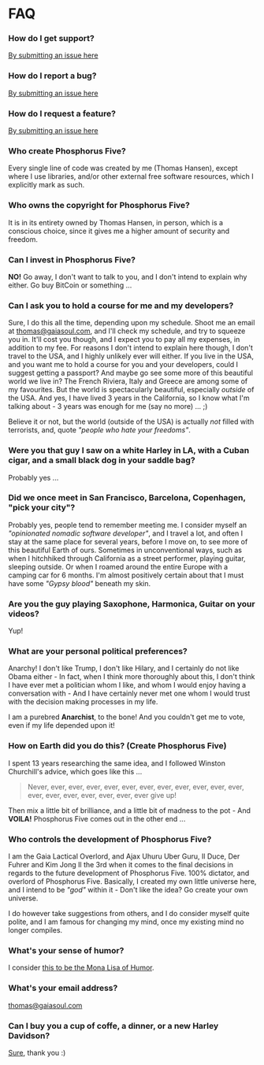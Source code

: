 # FAQ

### How do I get support?

[By submitting an issue here](https://github.com/polterguy/phosphorusfive/issues)

### How do I report a bug?

[By submitting an issue here](https://github.com/polterguy/phosphorusfive/issues)

### How do I request a feature?

[By submitting an issue here](https://github.com/polterguy/phosphorusfive/issues)

### Who create Phosphorus Five?

Every single line of code was created by me (Thomas Hansen), except where I use
libraries, and/or other external free software resources, which I explicitly
mark as such.

### Who owns the copyright for Phosphorus Five?

It is in its entirety owned by Thomas Hansen, in person, which is a conscious choice,
since it gives me a higher amount of security and freedom.

### Can I invest in Phosphorus Five?

__NO!__ Go away, I don't want to talk to you, and I don't intend to explain why either.
Go buy BitCoin or something ...

### Can I ask you to hold a course for me and my developers?

Sure, I do this all the time, depending upon my schedule. Shoot me an email at
thomas@gaiasoul.com, and I'll check my schedule, and try to squeeze you in.
It'll cost you though, and I expect you to pay all my expenses, in addition
to my fee. For reasons I don't intend to explain here though, I don't travel
to the USA, and I highly unlikely ever will either. If you live in the USA, and
you want me to hold a course for you and your developers, could I suggest getting
a passport? And maybe go see some more of this beautiful world we live in? The French
Riviera, Italy and Greece are among some of my favourites. But the world is
spectacularly beautiful, especially _outside_ of the USA. And yes, I have lived
3 years in the California, so I know what I'm talking about - 3 years was enough for
me (say no more) ... ;)

Believe it or not, but the world (outside of the USA) is actually _not_ filled
with terrorists, and, quote _"people who hate your freedoms"_.

### Were you that guy I saw on a white Harley in LA, with a Cuban cigar, and a small black dog in your saddle bag?

Probably yes ...

### Did we once meet in San Francisco, Barcelona, Copenhagen, "pick your city"?

Probably yes, people tend to remember meeting me. I consider myself an _"opinionated nomadic software developer"_,
and I travel a lot, and often I stay at the same place for several years, before I move on,
to see more of this beautiful Earth of ours. Sometimes in unconventional ways, such
as when I hitchhiked through California as a street performer, playing guitar, sleeping outside. Or
when I roamed around the entire Europe with a camping car for 6 months. I'm
almost positively certain about that I must have some _"Gypsy blood"_ beneath my skin.

### Are you the guy playing Saxophone, Harmonica, Guitar on your videos?

Yup!

### What are your personal political preferences?

Anarchy! I don't like Trump, I don't like Hilary, and I certainly do not like
Obama either - In fact, when I think more thoroughly about this, I don't think I have ever
met a politician whom I like, and whom I would enjoy having a conversation with - And
I have certainly never met one whom I would trust with the decision making processes in my
life.

I am a purebred __Anarchist__, to the bone! And you couldn't get me to vote,
even if my life depended upon it!

### How on Earth did you do this? (Create Phosphorus Five)

I spent 13 years researching the same idea, and I followed Winston Churchill's advice,
which goes like this ...

> Never, ever, ever, ever, ever, ever, ever, ever, ever, ever, ever, ever, ever, ever, ever, ever, ever, ever, ever give up!

Then mix a little bit of brilliance, and a little bit of madness to the pot - And __VOILA!__
Phosphorus Five comes out in the other end ...

### Who controls the development of Phosphorus Five?

I am the Gaia Lactical Overlord, and Ajax Uhuru Uber Guru, Il Duce, Der Fuhrer
and Kim Jong Il the 3rd when it comes to the final decisions in regards to the future development
of Phosphorus Five. 100% dictator, and overlord of Phosphorus Five. Basically, I created
my own little universe here, and I intend to be _"god"_ within it - Don't like the idea?
Go create your own universe.

I do however take suggestions from others, and I do consider myself quite polite, and I am
famous for changing my mind, once my existing mind no longer compiles.

### What's your sense of humor?

I consider [this to be the Mona Lisa of Humor](https://www.youtube.com/watch?v=so8NQficzZg).

### What's your email address?

thomas@gaiasoul.com

### Can I buy you a cup of coffe, a dinner, or a new Harley Davidson?

[Sure](https://www.paypal.com/cgi-bin/webscr?cmd=_s-xclick&hosted_button_id=BXLLPEF2AG7VC), thank you :)
